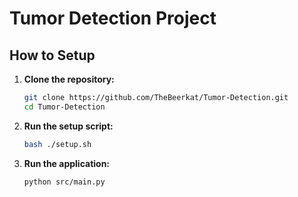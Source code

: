 # Tumor Detection Project

## How to Setup

1. **Clone the repository:**
   ```bash
   git clone https://github.com/TheBeerkat/Tumor-Detection.git
   cd Tumor-Detection
   ```

2. **Run the setup script:**
   ```bash
   bash ./setup.sh
   ```

3. **Run the application:**
   ```bash
   python src/main.py
   ```
